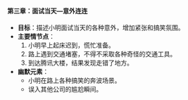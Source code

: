 #### 第三章：面试当天—意外连连
- **目标**：描述小明面试当天的各种意外，增加紧张和搞笑氛围。
- **主要情节点**：
  1. 小明早上起床迟到，慌忙准备。
  2. 路上遇到交通堵塞，不得不采取各种奇怪的交通工具。
  3. 到达腾讯大楼，结果发现走错了地方。
- **幽默元素**：
  - 小明在路上各种搞笑的奔波场景。
  - 误入其他公司的尴尬瞬间。